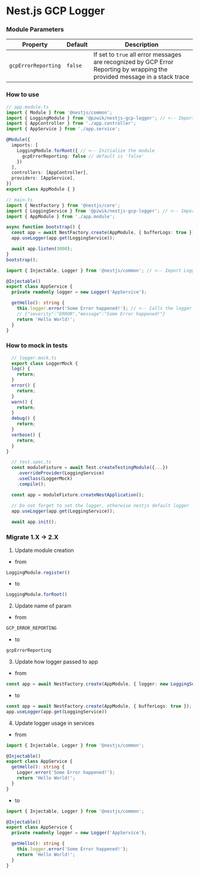 # Nest.js GCP Logger



### Module Parameters

| Property              | Default | Description |
| ---                   | ---     | --- |
| `gcpErrorReporting`   | `false` | If set to `true` all error messages are recognized by GCP Error Reporting by wrapping the provided message in a stack trace |



### How to use

```typescript
// app.module.ts
import { Module } from '@nestjs/common';
import { LoggingModule } from '@pzwik/nestjs-gcp-logger'; // <-- Import the module
import { AppController } from './app.controller';
import { AppService } from './app.service';

@Module({
  imports: [
    LoggingModule.forRoot({ // <-- Initialize the module
      gcpErrorReporting: false // default is 'false'
    })
  ],
  controllers: [AppController],
  providers: [AppService],
})
export class AppModule { }
```


```typescript
// main.ts
import { NestFactory } from '@nestjs/core';
import { LoggingService } from '@pzwik/nestjs-gcp-logger'; // <-- Import here
import { AppModule } from './app.module';

async function bootstrap() {
  const app = await NestFactory.create(AppModule, { bufferLogs: true });
  app.useLogger(app.get(LoggingService));

  await app.listen(3000);
}
bootstrap();
```

```typescript
import { Injectable, Logger } from '@nestjs/common'; // <-- Import Logger from Nest.js

@Injectable()
export class AppService {
  private readonly logger = new Logger('AppService');

  getHello(): string {
    this.logger.error('Some Error happened!'); // <-- Calls the logger
    // {"severity":"ERROR","message":"Some Error happened!"}
    return 'Hello World!';
  }
}
````

### How to mock in tests

```typescript
  // logger.mock.ts
  export class LoggerMock {
  log() {
    return;
  }
  error() {
    return;
  }
  warn() {
    return;
  }
  debug() {
    return;
  }
  verbose() {
    return;
  }
}
```

```typescript
  // test.spec.ts
  const moduleFixture = await Test.createTestingModule({...})
    .overrideProvider(LoggingService)
    .useClass(LoggerMock)
    .compile();

  const app = moduleFixture.createNestApplication();

  // Do not forget to set the logger, otherwise nestjs default logger
  app.useLogger(app.get(LoggingService));
  
  await app.init();
```

### Migrate 1.X -> 2.X

1. Update module creation
  * from 
  ```ts
  LoggingModule.register()
  ```
  * to 
  ```ts
  LoggingModule.forRoot()
  ```
2. Update name of param
  * from 
  ```ts
  GCP_ERROR_REPORTING
  ```
  * to 
  ```ts
  gcpErrorReporting
  ```
3. Update how logger passed to app 
  * from 
  ```ts
  const app = await NestFactory.create(AppModule, { logger: new LoggingService() });
  ```
  * to 
  ```ts
  const app = await NestFactory.create(AppModule, { bufferLogs: true });
  app.useLogger(app.get(LoggingService))
  ```
4. Update logger usage in services
  * from
  ```ts
  import { Injectable, Logger } from '@nestjs/common';

  @Injectable()
  export class AppService {
    getHello(): string {
      Logger.error('Some Error happened!');
      return 'Hello World!';
    }
  }
  ```
  * to
  ```ts
  import { Injectable, Logger } from '@nestjs/common';

  @Injectable()
  export class AppService {
    private readonly logger = new Logger('AppService');

    getHello(): string {
      this.logger.error('Some Error happened!');
      return 'Hello World!';
    }
  }
  ```


